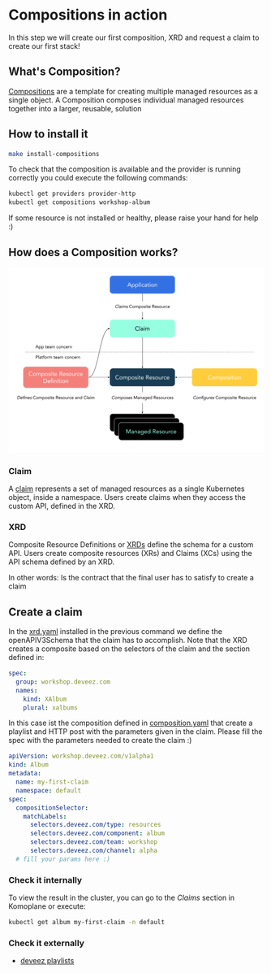 # Compositions in action
In this step we will create our first composition, XRD and request a claim to create our first stack!

## What's Composition?
[Compositions](https://docs.crossplane.io/latest/concepts/compositions/) are a template for creating multiple managed resources as a single object. A Composition composes individual managed resources together into a larger, reusable, solution

## How to install it
~~~bash
make install-compositions
~~~

To check that the composition is available and the provider is running correctly you could execute the following commands:
~~~bash
kubectl get providers provider-http
kubectl get compositions workshop-album
~~~

If some resource is not installed or healthy, please raise your hand for help :)

## How does a Composition works?
![Composition how it works](/docs/composition-how-it-works.svg "Composition how it works")

### Claim
A [claim](https://docs.crossplane.io/latest/concepts/claims/) represents a set of managed resources as a single Kubernetes object, inside a namespace. Users create claims when they access the custom API, defined in the XRD.

### XRD
Composite Resource Definitions or [XRDs](https://docs.crossplane.io/latest/concepts/composite-resource-definitions/) define the schema for a custom API. Users create composite resources (XRs) and Claims (XCs) using the API schema defined by an XRD.

In other words: Is the contract that the final user has to satisfy to create a claim

## Create a claim
In the [xrd.yaml](/3-compositions/definitions/xrd.yaml) installed in the previous command we define the openAPIV3Schema that the claim has to accomplish. Note that the XRD creates a composite based on the selectors of the claim and the section defined in:
~~~yaml
spec:
  group: workshop.deveez.com
  names:
    kind: XAlbum
    plural: xalbums
~~~

In this case ist the composition defined in [composition.yaml](/3-compositions/definitions/composition.yaml) that create a playlist and HTTP post with the parameters given in the claim. Please fill the spec with the parameters needed to create the claim :)
~~~yaml
apiVersion: workshop.deveez.com/v1alpha1
kind: Album
metadata:
  name: my-first-claim
  namespace: default
spec:
  compositionSelector:
    matchLabels:
      selectors.deveez.com/type: resources
      selectors.deveez.com/component: album
      selectors.deveez.com/team: workshop
      selectors.deveez.com/channel: alpha
  # fill your params here :)
~~~

### Check it internally
To view the result in the cluster, you can go to the _Claims_ section in Komoplane or execute:
~~~bash
kubectl get album my-first-claim -n default
~~~

### Check it externally
- [deveez playlists](https://open.spotify.com/user/31lxtsb5grogjpnytlkdzz63qniy)
